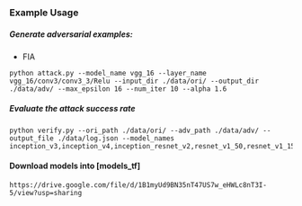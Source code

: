 
### Example Usage

##### Generate adversarial examples:

- FIA

```
python attack.py --model_name vgg_16 --layer_name vgg_16/conv3/conv3_3/Relu --input_dir ./data/ori/ --output_dir ./data/adv/ --max_epsilon 16 --num_iter 10 --alpha 1.6
```

##### Evaluate the attack success rate

```
python verify.py --ori_path ./data/ori/ --adv_path ./data/adv/ --output_file ./data/log.json --model_names inception_v3,inception_v4,inception_resnet_v2,resnet_v1_50,resnet_v1_152,vgg_16,vgg_19
```

#### Download models into [models_tf]

```angular2html
https://drive.google.com/file/d/1B1myUd9BN35nT47US7w_eHWLc8nT3I-5/view?usp=sharing
```


